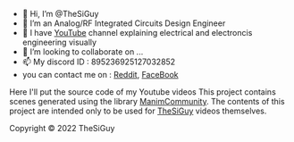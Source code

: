 - 👋 Hi, I’m @TheSiGuy
- 👀 I’m an Analog/RF Integrated Circuits Design Engineer
- 🌱 I have [YouTube](https://www.youtube.com/c/TheSiGuyEN) channel explaining electrical and electroncis engineering visually
- 💞️ I’m looking to collaborate on ...
- 📫 My discord ID : 895236925127032852
- you can contact me on : [Reddit](https://www.reddit.com/user/The_SiGuy), [FaceBook](https://www.facebook.com/thesiguyEN)

Here I'll put the source code of my Youtube videos
This project contains scenes generated using the library [ManimCommunity](https://github.com/ManimCommunity/manim).
The contents of this project are intended only to be used for [TheSiGuy](https://www.youtube.com/c/TheSiGuyEN) videos themselves.

Copyright © 2022 TheSiGuy





